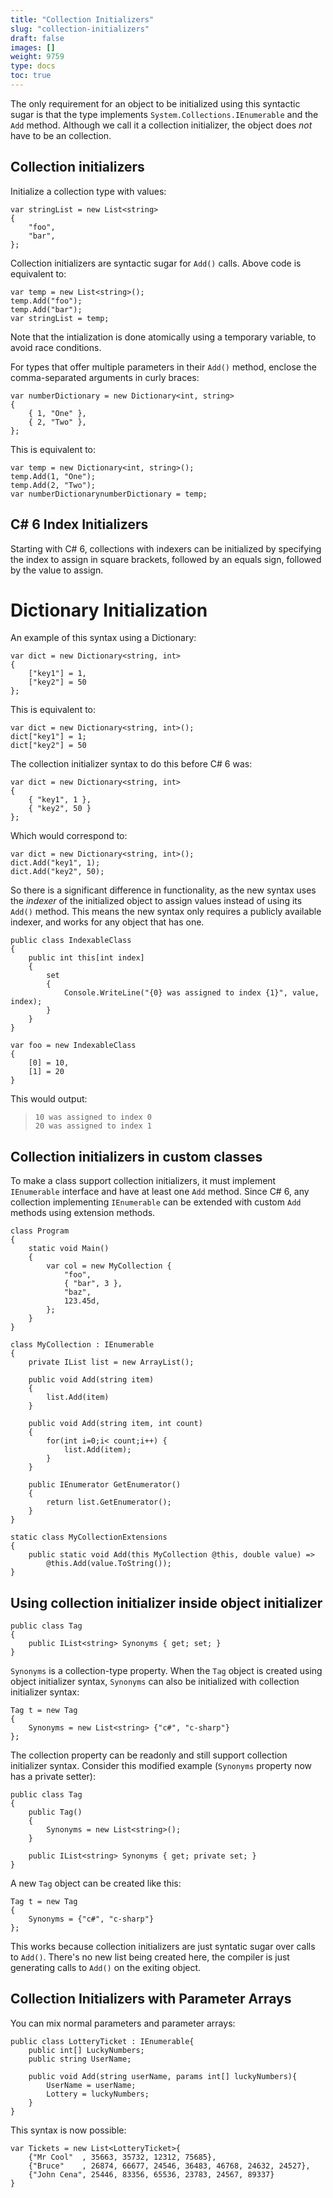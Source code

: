 ```yaml
---
title: "Collection Initializers"
slug: "collection-initializers"
draft: false
images: []
weight: 9759
type: docs
toc: true
---
```


The only requirement for an object to be initialized using this syntactic sugar is that the type implements `System.Collections.IEnumerable` and the `Add` method. Although we call it a collection initializer, the object does *not* have to be an collection.

## Collection initializers
Initialize a collection type with values:

    var stringList = new List<string>
    {
        "foo",
        "bar",
    };

Collection initializers are syntactic sugar for `Add()` calls. Above code is equivalent to:

    var temp = new List<string>();
    temp.Add("foo");
    temp.Add("bar");
    var stringList = temp;

Note that the intialization is done atomically using a temporary variable, to avoid race conditions.

For types that offer multiple parameters in their `Add()` method, enclose the comma-separated arguments in curly braces:

    var numberDictionary = new Dictionary<int, string>
    {
        { 1, "One" },
        { 2, "Two" },
    };

This is equivalent to:

    var temp = new Dictionary<int, string>();
    temp.Add(1, "One");
    temp.Add(2, "Two");
    var numberDictionarynumberDictionary = temp;


## C# 6 Index Initializers
Starting with C# 6, collections with indexers can be initialized by specifying the index to assign in square brackets, followed by an equals sign, followed by the value to assign. 

# Dictionary Initialization

An example of this syntax using a Dictionary:

    var dict = new Dictionary<string, int>
    {
        ["key1"] = 1,
        ["key2"] = 50
    };

This is equivalent to:

    var dict = new Dictionary<string, int>();
    dict["key1"] = 1;
    dict["key2"] = 50

The collection initializer syntax to do this before C# 6 was:

    var dict = new Dictionary<string, int>
    {
        { "key1", 1 },
        { "key2", 50 }
    };
    
Which would correspond to:

    var dict = new Dictionary<string, int>();
    dict.Add("key1", 1);
    dict.Add("key2", 50);


So there is a significant difference in functionality, as the new syntax uses the *indexer* of the initialized object to assign values instead of using its `Add()` method. This means the new syntax only requires a publicly available indexer, and works for any object that has one.

    public class IndexableClass
    {
        public int this[int index]
        {
            set 
            { 
                Console.WriteLine("{0} was assigned to index {1}", value, index);
            }
        }
    }

    var foo = new IndexableClass
    {
        [0] = 10,
        [1] = 20
    }

This would output:

> `10 was assigned to index 0`<br/>
> `20 was assigned to index 1`



## Collection initializers in custom classes
To make a class support collection initializers, it must implement `IEnumerable` interface and have at least one `Add` method. Since C# 6, any collection implementing `IEnumerable` can be extended with custom `Add` methods using extension methods.

    class Program
    {
        static void Main()
        {
            var col = new MyCollection {
                "foo",
                { "bar", 3 },
                "baz",
                123.45d,
            };
        }
    }
    
    class MyCollection : IEnumerable
    {
        private IList list = new ArrayList();

        public void Add(string item)
        {
            list.Add(item)
        }
    
        public void Add(string item, int count)
        {
            for(int i=0;i< count;i++) {
                list.Add(item);
            }
        }
    
        public IEnumerator GetEnumerator()
        {
            return list.GetEnumerator();
        }
    }
    
    static class MyCollectionExtensions
    {
        public static void Add(this MyCollection @this, double value) => 
            @this.Add(value.ToString());
    }



## Using collection initializer inside object initializer
    public class Tag
    {
        public IList<string> Synonyms { get; set; }
    }

`Synonyms` is a collection-type property. When the `Tag` object is created using object initializer syntax, `Synonyms` can also be initialized with collection initializer syntax:

    Tag t = new Tag 
    {
        Synonyms = new List<string> {"c#", "c-sharp"}
    };

The collection property can be readonly and still support collection initializer syntax. Consider this modified example (`Synonyms` property now has a private setter):

    public class Tag
    {
        public Tag()
        {
            Synonyms = new List<string>();
        }
        
        public IList<string> Synonyms { get; private set; }
    }

A new `Tag` object can be created like this:

    Tag t = new Tag 
    {
        Synonyms = {"c#", "c-sharp"}
    };

This works because collection initializers are just syntatic sugar over calls to `Add()`. There's no new list being created here, the compiler is just generating calls to `Add()` on the exiting object.

## Collection Initializers with Parameter Arrays
You can mix normal parameters and parameter arrays:

    public class LotteryTicket : IEnumerable{
        public int[] LuckyNumbers;
        public string UserName;

        public void Add(string userName, params int[] luckyNumbers){
            UserName = userName;
            Lottery = luckyNumbers;
        }
    }

This syntax is now possible:

    var Tickets = new List<LotteryTicket>{
        {"Mr Cool"  , 35663, 35732, 12312, 75685},
        {"Bruce"    , 26874, 66677, 24546, 36483, 46768, 24632, 24527},
        {"John Cena", 25446, 83356, 65536, 23783, 24567, 89337}
    }



